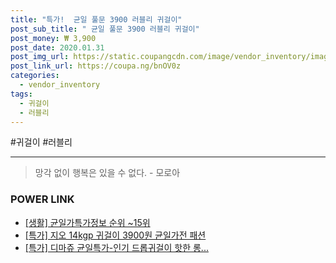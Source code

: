 ```yaml
--- 
title: "특가!  균일 풀문 3900 러블리 귀걸이" 
post_sub_title: " 균일 풀문 3900 러블리 귀걸이" 
post_money: ₩ 3,900 
post_date: 2020.01.31 
post_img_url: https://static.coupangcdn.com/image/vendor_inventory/images/2019/01/29/11/2/bf614342-e293-4863-84a3-c10223118744.jpg 
post_link_url: https://coupa.ng/bnOV0z 
categories: 
  - vendor_inventory 
tags: 
  - 귀걸이 
  - 러블리 
--- 
```

  #귀걸이 #러블리 
<hr> 

> 망각 없이 행복은 있을 수 없다. - 모로아 


### POWER LINK

* <a href="https://blog.naver.com/sakai111/221772059948" target="_blank"> [생활] 균일가특가정보 순위 ~15위</a>
* <a href="https://blog.naver.com/sakai111/221791552764" target="_blank">[특가] 지오 14kgp 귀걸이 3900원 균일가전 패션</a>
* <a href="https://blog.naver.com/an0733/221791501018" target="_blank">[특가] 디마쥬 균일특가-인기 드롭귀걸이 핫한 롱...</a>
